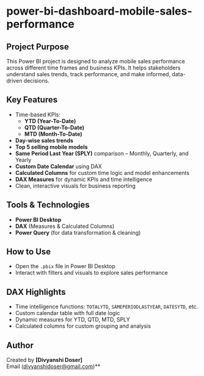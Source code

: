 # power-bi-dashboard-mobile-sales-performance

## Project Purpose  
This Power BI project is designed to analyze mobile sales performance across different time frames and business KPIs. It helps stakeholders understand sales trends, track performance, and make informed, data-driven decisions.

## Key Features  
- Time-based KPIs:  
  - **YTD (Year-To-Date)**  
  - **QTD (Quarter-To-Date)**  
  - **MTD (Month-To-Date)**  
- **Day-wise sales trends**  
- **Top 5 selling mobile models**  
- **Same Period Last Year (SPLY)** comparison – Monthly, Quarterly, and Yearly  
- **Custom Date Calendar** using DAX  
- **Calculated Columns** for custom time logic and model enhancements  
- **DAX Measures** for dynamic KPIs and time intelligence  
- Clean, interactive visuals for business reporting  

## Tools & Technologies  
- **Power BI Desktop**  
- **DAX** (Measures & Calculated Columns)  
- **Power Query** (for data transformation & cleaning)

## How to Use  
- Open the `.pbix` file in Power BI Desktop  
- Interact with filters and visuals to explore sales performance  


## DAX Highlights  
- Time intelligence functions: `TOTALYTD`, `SAMEPERIODLASTYEAR`, `DATESYTD`, etc.  
- Custom calendar table with full date logic  
- Dynamic measures for YTD, QTD, MTD, SPLY  
- Calculated columns for custom grouping and analysis  

## Author  
Created by **[Divyanshi Doser]**    
Email (divyanshidoser@gmail.com)**
